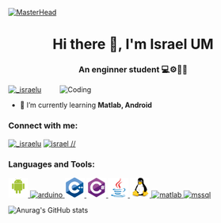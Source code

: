 [![MasterHead](https://www.vyopta.com/wp-content/uploads/2019/07/Background-blake-3.png)]()
<h1 align="center">Hi there 👋, I'm Israel UM</h1>
<h3 align="center">An enginner student 💻⚙🔢📏</h3>
<img align="right" alt="Coding" width="400" src="https://thumbs.gfycat.com/ForsakenKeyIcelandicsheepdog.webp">

<p align="left"> <a href="https://twitter.com/_israelu" target="blank"><img src="https://img.shields.io/twitter/follow/_israelu?logo=twitter&style=for-the-badge" alt="_israelu" /></a> </p>

- 🌱 I’m currently learning **Matlab, Android**

<h3 align="left">Connect with me:</h3>
<p align="left">
<a href="https://twitter.com/_israelu" target="blank"><img align="center" src="https://raw.githubusercontent.com/rahuldkjain/github-profile-readme-generator/master/src/images/icons/Social/twitter.svg" alt="_israelu" height="30" width="40" /></a>
<a href="https://www.youtube.com/c/israel //" target="blank"><img align="center" src="https://raw.githubusercontent.com/rahuldkjain/github-profile-readme-generator/master/src/images/icons/Social/youtube.svg" alt="israel //" height="30" width="40" /></a>
</p>

<h3 align="left">Languages and Tools:</h3>
<p align="left"> <a href="https://developer.android.com" target="_blank" rel="noreferrer"> <img src="https://raw.githubusercontent.com/devicons/devicon/master/icons/android/android-original-wordmark.svg" alt="android" width="40" height="40"/> </a> <a href="https://www.arduino.cc/" target="_blank" rel="noreferrer"> <img src="https://cdn.worldvectorlogo.com/logos/arduino-1.svg" alt="arduino" width="40" height="40"/> </a> <a href="https://www.w3schools.com/cpp/" target="_blank" rel="noreferrer"> <img src="https://raw.githubusercontent.com/devicons/devicon/master/icons/cplusplus/cplusplus-original.svg" alt="cplusplus" width="40" height="40"/> </a> <a href="https://www.w3schools.com/cs/" target="_blank" rel="noreferrer"> <img src="https://raw.githubusercontent.com/devicons/devicon/master/icons/csharp/csharp-original.svg" alt="csharp" width="40" height="40"/> </a> <a href="https://www.java.com" target="_blank" rel="noreferrer"> <img src="https://raw.githubusercontent.com/devicons/devicon/master/icons/java/java-original.svg" alt="java" width="40" height="40"/> </a> <a href="https://www.linux.org/" target="_blank" rel="noreferrer"> <img src="https://raw.githubusercontent.com/devicons/devicon/master/icons/linux/linux-original.svg" alt="linux" width="40" height="40"/> </a> <a href="https://www.mathworks.com/" target="_blank" rel="noreferrer"> <img src="https://upload.wikimedia.org/wikipedia/commons/2/21/Matlab_Logo.png" alt="matlab" width="40" height="40"/> </a> <a href="https://www.microsoft.com/en-us/sql-server" target="_blank" rel="noreferrer"> <img src="https://www.svgrepo.com/show/303229/microsoft-sql-server-logo.svg" alt="mssql" width="40" height="40"/> </a> </p>

![Anurag's GitHub stats](https://github-readme-stats.vercel.app/api?username=IsraelU&show_icons=true&theme=radical)
